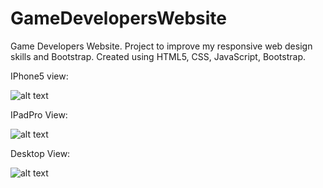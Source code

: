 # GameDevelopersWebsite
Game Developers Website. Project to improve my responsive web design skills and Bootstrap. Created using HTML5, CSS, JavaScript, Bootstrap.

IPhone5 view:

![alt text](https://raw.githubusercontent.com/Arthurgt/GamesDevelopersWebsite/master/img/github/GitHub1.png)

IPadPro View:

![alt text](https://raw.githubusercontent.com/Arthurgt/GamesDevelopersWebsite/master/img/github/GitHub2.png)

Desktop View:

![alt text](https://raw.githubusercontent.com/Arthurgt/GamesDevelopersWebsite/master/img/github/GitHub3.png)
